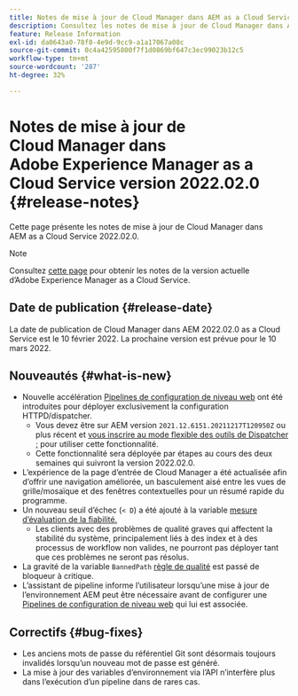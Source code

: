 ```yaml
---
title: Notes de mise à jour de Cloud Manager dans AEM as a Cloud Service version 2022.02.0
description: Consultez les notes de mise à jour de Cloud Manager dans AEM as a Cloud Service version 2022.02.0.
feature: Release Information
exl-id: da0643a0-78f8-4e9d-9cc9-a1a17067a08c
source-git-commit: 0c4a42595800f7f1d0869bf647c3ec99023b12c5
workflow-type: tm+mt
source-wordcount: '287'
ht-degree: 32%

---
```


# Notes de mise à jour de Cloud Manager dans Adobe Experience Manager as a Cloud Service version 2022.02.0 {#release-notes}

Cette page présente les notes de mise à jour de Cloud Manager dans AEM as a Cloud Service 2022.02.0.

>[!NOTE]
>
>Consultez [cette page](/help/release-notes/release-notes-cloud/release-notes-current.md) pour obtenir les notes de la version actuelle d’Adobe Experience Manager as a Cloud Service.

## Date de publication {#release-date}

La date de publication de Cloud Manager dans AEM 2022.02.0 as a Cloud Service est le 10 février 2022. La prochaine version est prévue pour le 10 mars 2022.

## Nouveautés {#what-is-new}

* Nouvelle accélération [Pipelines de configuration de niveau web](/help/implementing/cloud-manager/configuring-pipelines/introduction-ci-cd-pipelines.md#web-tier-config-pipelines) ont été introduites pour déployer exclusivement la configuration HTTPD/dispatcher.
   * Vous devez être sur AEM version `2021.12.6151.20211217T120950Z` ou plus récent et [vous inscrire au mode flexible des outils de Dispatcher ;](/help/implementing/dispatcher/disp-overview.md#validation-debug) pour utiliser cette fonctionnalité.
   * Cette fonctionnalité sera déployée par étapes au cours des deux semaines qui suivront la version 2022.02.0.
* L’expérience de la page d’entrée de Cloud Manager a été actualisée afin d’offrir une navigation améliorée, un basculement aisé entre les vues de grille/mosaïque et des fenêtres contextuelles pour un résumé rapide du programme.
* Un nouveau seuil d’échec (`< D`) a été ajouté à la variable [mesure d’évaluation de la fiabilité.](/help/implementing/cloud-manager/code-quality-testing.md#understanding-code-quality-rules)
   * Les clients avec des problèmes de qualité graves qui affectent la stabilité du système, principalement liés à des index et à des processus de workflow non valides, ne pourront pas déployer tant que ces problèmes ne seront pas résolus.
* La gravité de la variable `BannedPath` [règle de qualité](/help/implementing/cloud-manager/code-quality-testing.md#understanding-code-quality-rules) est passé de bloqueur à critique.
* L’assistant de pipeline informe l’utilisateur lorsqu’une mise à jour de l’environnement AEM peut être nécessaire avant de configurer une [Pipelines de configuration de niveau web](/help/implementing/cloud-manager/configuring-pipelines/introduction-ci-cd-pipelines.md#web-tier-config-pipelines) qui lui est associée.

## Correctifs {#bug-fixes}

* Les anciens mots de passe du référentiel Git sont désormais toujours invalidés lorsqu’un nouveau mot de passe est généré.
* La mise à jour des variables d’environnement via l’API n’interfère plus dans l’exécution d’un pipeline dans de rares cas.
